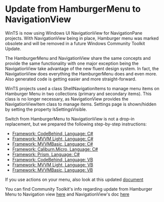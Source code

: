 # Update from HamburgerMenu to NavigationView

WinTS is now using Windows UI NavigationView for NavigationPane projects. With NavigationView being in place, Hamburger menu was marked obsolete and will be removed in a future Windows Community Toolkit Update.

The HamburgerMenu and NavigationView share the same concepts and provide the same functionality with one major exception being the NavigationView take advantage of the new fluent design system. In fact, the NavigationView does everything the HamburgerMenu does and even more. Also generated code is getting easier and more straight-forward.

WinTS projects used a class ShellNavigationItems to manage menu items on Hamburger Menu in two collections (primary and secondary items). This class is no longer necessary, as NavigationView provides the NavigationViewItem class to manage items. Settings page is shown/hidden by setting the property IsSettingsVisible.

Switch from HamburgerMenu to NavigationView is not a drop-in replacement, but we prepared the following step-by-step instructions:

- [Framework: CodeBehind, Language: C#](./updatetonavigationview/codebehind-cs.md)
- [Framework: MVVM Light, Language: C#](./updatetonavigationview/mvvmlight-cs.md)
- [Framework: MVVMBasic, Language: C#](./updatetonavigationview/mvvmbasic-cs.md)
- [Framework: Caliburn.Micro, Language: C#](./updatetonavigationview/caliburnmicro-cs.md)
- [Framework: Prism, Language: C#](./updatetonavigationview/prism-cs.md)
- [Framework: CodeBehind, Language: VB](./updatetonavigationview/codebehind-vb.md)
- [Framework: MVVM Light, Language: VB](./updatetonavigationview/mvvmlight-vb.md)
- [Framework: MVVMBasic, Language: VB](./updatetonavigationview/mvvmbasic-vb.md)

If you use actions on your menu, also look at this updated [document](./navigationpane.md#invokecode)

You can find Community Toolkit's info regarding update from Hamburger Menu to Navigation view [here](https://docs.microsoft.com/windows/communitytoolkit/archive/hamburgermenu#navview)
and NavigationView's doc [here](https://docs.microsoft.com/windows/uwp/design/controls-and-patterns/navigationview)
